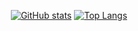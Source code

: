  <center class="half">
 
 [![GitHub stats](https://github-readme-stats-chi-virid.vercel.app/api?username=HarderThenHarder&hide=contribs&show_icons=true&theme=tokyonight)](https://github.com/HarderThenHarder/transformers_tasks) [![Top Langs](https://github-readme-stats-chi-virid.vercel.app/api/top-langs/?username=HarderThenHarder&layout=compact&theme=gruvbox)](https://github.com/HarderThenHarder/transformers_tasks)

</center>

